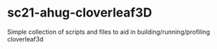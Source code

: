 # sc21-ahug-cloverleaf3D
Simple collection of scripts and files to aid in building/running/profiling cloverleaf3d
